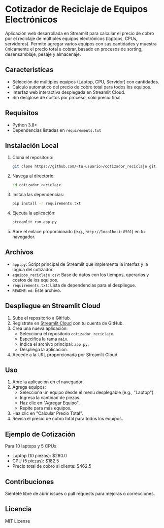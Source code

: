 # Cotizador de Reciclaje de Equipos Electrónicos

Aplicación web desarrollada en Streamlit para calcular el precio de cobro por el reciclaje de múltiples equipos electrónicos (laptops, CPUs, servidores). Permite agregar varios equipos con sus cantidades y muestra únicamente el precio total a cobrar, basado en procesos de sorting, desensamblaje, pesaje y almacenaje.

## Características
- Selección de múltiples equipos (Laptop, CPU, Servidor) con cantidades.
- Cálculo automático del precio de cobro total para todos los equipos.
- Interfaz web interactiva desplegada en Streamlit Cloud.
- Sin desglose de costos por proceso, solo precio final.

## Requisitos
- Python 3.8+
- Dependencias listadas en `requirements.txt`

## Instalación Local
1. Clona el repositorio:
   ```bash
   git clone https://github.com/<tu-usuario>/cotizador_reciclaje.git
   ```
2. Navega al directorio:
   ```bash
   cd cotizador_reciclaje
   ```
3. Instala las dependencias:
   ```bash
   pip install -r requirements.txt
   ```
4. Ejecuta la aplicación:
   ```bash
   streamlit run app.py
   ```
5. Abre el enlace proporcionado (e.g., `http://localhost:8501`) en tu navegador.

## Archivos
- `app.py`: Script principal de Streamlit que implementa la interfaz y la lógica del cotizador.
- `equipos_reciclaje.csv`: Base de datos con los tiempos, operarios y costos de los equipos.
- `requirements.txt`: Lista de dependencias para el despliegue.
- `README.md`: Este archivo.

## Despliegue en Streamlit Cloud
1. Sube el repositorio a GitHub.
2. Regístrate en [Streamlit Cloud](https://streamlit.io/cloud) con tu cuenta de GitHub.
3. Crea una nueva aplicación:
   - Selecciona el repositorio `cotizador_reciclaje`.
   - Especifica la rama `main`.
   - Indica el archivo principal: `app.py`.
   - Despliega la aplicación.
4. Accede a la URL proporcionada por Streamlit Cloud.

## Uso
1. Abre la aplicación en el navegador.
2. Agrega equipos:
   - Selecciona un equipo desde el menú desplegable (e.g., "Laptop").
   - Ingresa la cantidad de piezas.
   - Haz clic en "Agregar Equipo".
   - Repite para más equipos.
3. Haz clic en "Calcular Precio Total".
4. Revisa el precio de cobro total para todos los equipos.

## Ejemplo de Cotización
Para 10 laptops y 5 CPUs:
- Laptop (10 piezas): $280.0
- CPU (5 piezas): $182.5
- Precio total de cobro al cliente: $462.5

## Contribuciones
Siéntete libre de abrir issues o pull requests para mejoras o correcciones.

## Licencia
MIT License